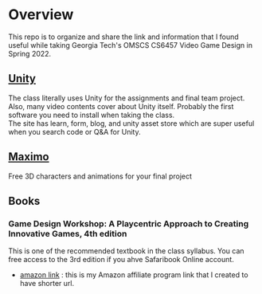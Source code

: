 # Overview

This repo is to organize and share the link and information that I found useful while taking Georgia Tech's OMSCS CS6457 Video Game Design in Spring 2022.

## [Unity](https://unity.com/)
The class literally uses Unity for the assignments and final team project. Also, many video contents cover about Unity itself. 
Probably the first software you need to install when taking the class.<br/>
The site has learn, form, blog, and unity asset store which are super useful when you search code or Q&A for Unity.


## [Maximo](https://www.mixamo.com/)
Free 3D characters and animations for your final project

## Books

### Game Design Workshop: A Playcentric Approach to Creating Innovative Games, 4th edition
This is one of the recommended textbook in the class syllabus. You can free access to the 3rd edition if you ahve Safaribook Online account.

* [amazon link](https://amzn.to/3B6sJKO) : this is my Amazon affiliate program link that I created to have shorter url. 

